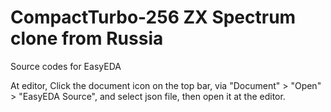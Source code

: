 CompactTurbo-256 ZX Spectrum clone from Russia
==============================================

Source codes for EasyEDA

At editor, Click the document icon on the top bar, via "Document" > "Open" > "EasyEDA Source", and select json file, then open it at the editor.


